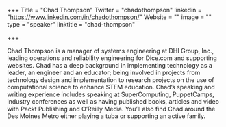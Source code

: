 +++
Title = "Chad Thompson"
Twitter = "chadothompson"
linkedin = "https://www.linkedin.com/in/chadothompson/"
Website = ""
image = ""
type = "speaker"
linktitle = "chad-thompson"

+++

Chad Thompson is a manager of systems engineering at DHI Group, Inc., leading operations and reliability engineering for Dice.com and supporting websites. Chad has a deep background in implementing technology as a leader, an engineer and an educator; being involved in projects from technology design and implementation to research projects on the use of computational science to enhance STEM education. Chad’s speaking and writing experience includes speaking at SuperComputing, PuppetCamps, industry conferences as well as having published books, articles and video with Packt Publishing and O’Reilly Media. You’ll also find Chad around the Des Moines Metro either playing a tuba or supporting an active family.
